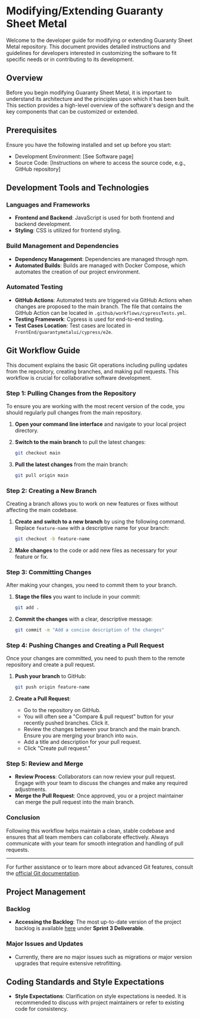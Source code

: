 # Modifying/Extending Guaranty Sheet Metal

Welcome to the developer guide for modifying or extending Guaranty Sheet Metal repository. This document provides detailed instructions and guidelines for developers interested in customizing the software to fit specific needs or in contributing to its development.

## Overview

Before you begin modifying Guaranty Sheet Metal, it is important to understand its architecture and the principles upon which it has been built. This section provides a high-level overview of the software's design and the key components that can be customized or extended.

## Prerequisites

Ensure you have the following installed and set up before you start:

- Development Environment: [See Software page]
- Source Code: [Instructions on where to access the source code, e.g., GitHub repository]

## Development Tools and Technologies

### Languages and Frameworks

- **Frontend and Backend**: JavaScript is used for both frontend and backend development.
- **Styling**: CSS is utilized for frontend styling.

### Build Management and Dependencies

- **Dependency Management**: Dependencies are managed through npm.
- **Automated Builds**: Builds are managed with Docker Compose, which automates the creation of our project environment.

### Automated Testing

- **GitHub Actions**: Automated tests are triggered via GitHub Actions when changes are proposed to the main branch. The file that contains the GitHub Action can be located in `.github/workflows/cypressTests.yml`.
- **Testing Framework**: Cypress is used for end-to-end testing.
- **Test Cases Location**: Test cases are located in `FrontEnd/guarantymetalui/cypress/e2e`.

## Git Workflow Guide

This document explains the basic Git operations including pulling updates from the repository, creating branches, and making pull requests. This workflow is crucial for collaborative software development.

### Step 1: Pulling Changes from the Repository

To ensure you are working with the most recent version of the code, you should regularly pull changes from the main repository.

1. **Open your command line interface** and navigate to your local project directory.

2. **Switch to the main branch** to pull the latest changes:
   ```bash
   git checkout main
   ```

3. **Pull the latest changes** from the main branch:
   ```bash
   git pull origin main
   ```

### Step 2: Creating a New Branch

Creating a branch allows you to work on new features or fixes without affecting the main codebase.

1. **Create and switch to a new branch** by using the following command. Replace `feature-name` with a descriptive name for your branch:
   ```bash
   git checkout -b feature-name
   ```

2. **Make changes** to the code or add new files as necessary for your feature or fix.

### Step 3: Committing Changes

After making your changes, you need to commit them to your branch.

1. **Stage the files** you want to include in your commit:
   ```bash
   git add .
   ```

2. **Commit the changes** with a clear, descriptive message:
   ```bash
   git commit -m "Add a concise description of the changes"
   ```

### Step 4: Pushing Changes and Creating a Pull Request

Once your changes are committed, you need to push them to the remote repository and create a pull request.

1. **Push your branch** to GitHub:
   ```bash
   git push origin feature-name
   ```

2. **Create a Pull Request**:
   - Go to the repository on GitHub.
   - You will often see a "Compare & pull request" button for your recently pushed branches. Click it.
   - Review the changes between your branch and the main branch. Ensure you are merging your branch into `main`.
   - Add a title and description for your pull request.
   - Click "Create pull request."

### Step 5: Review and Merge

- **Review Process**: Collaborators can now review your pull request. Engage with your team to discuss the changes and make any required adjustments.
- **Merge the Pull Request**: Once approved, you or a project maintainer can merge the pull request into the main branch.

### Conclusion

Following this workflow helps maintain a clean, stable codebase and ensures that all team members can collaborate effectively. Always communicate with your team for smooth integration and handling of pull requests.

---
For further assistance or to learn more about advanced Git features, consult the [official Git documentation](https://git-scm.com/doc).

## Project Management

### Backlog

- **Accessing the Backlog**: The most up-to-date version of the project backlog is available [here](https://jcstumper.github.io/Guaranty_Sheet_Metal/#/Deliverables) under **Sprint 3 Deliverable**.

### Major Issues and Updates

- Currently, there are no major issues such as migrations or major version upgrades that require extensive retrofitting.

## Coding Standards and Style Expectations

- **Style Expectations**: Clarification on style expectations is needed. It is recommended to discuss with project maintainers or refer to existing code for consistency.
